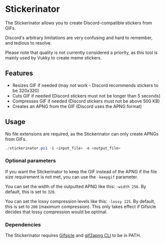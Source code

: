 # Stickerinator

The Stickerinator allows you to create Discord-compatible stickers from GIFs.

Discord's arbitrary limitations are very confusing and hard to remember, and tedious to resolve.

Please note that quality is not currently considered a priority, as this tool is mainly used by Vukky to create meme stickers.

## Features

* Resizes GIF if needed (may not work - Discord recommends stickers to be 320x320)
* Cuts GIF if needed (Discord stickers must not be longer than 5 seconds)
* Compresses GIF if needed (Discord stickers must not be above 500 KB)
* Creates an APNG from the GIF (Discord uses the APNG format)

## Usage

No file extensions are required, as the Stickerinator can only create APNGs from GIFs.

```powershell
./stickerinator.ps1 -i <input_file> -o <output_file>
```

### Optional parameters

If you want the Stickerinator to keep the GIF instead of the APNG if the file size requirement is not met, you can use the `-keepgif` parameter.

You can set the width of the outputted APNG like this: `-width 256`. By default, this is set to `320`.

You can set the lossy compression levels like this: `-lossy 125`. By default, this is set to `200` (maximum compression). This only takes effect if Gifsicle decides that lossy compression would be optimal.

### Dependencies

The Stickerinator requires [Gifsicle](http://www.lcdf.org/gifsicle/) and [gif2apng CLI](https://sourceforge.net/projects/gif2apng/files/) to be in PATH.
